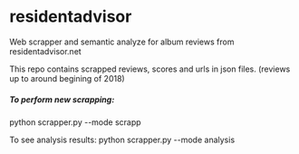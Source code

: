 # residentadvisor
Web scrapper and semantic analyze for album reviews from residentadvisor.net

This repo contains scrapped reviews, scores and urls in json files. (reviews up to around begining of 2018)

<h5>To perform new scrapping:</h5>
python scrapper.py --mode scrapp

To see analysis results:
python scrapper.py --mode analysis
